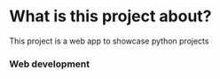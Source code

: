 # What is this project about?
This project is a web app to 
showcase python projects
### Web development